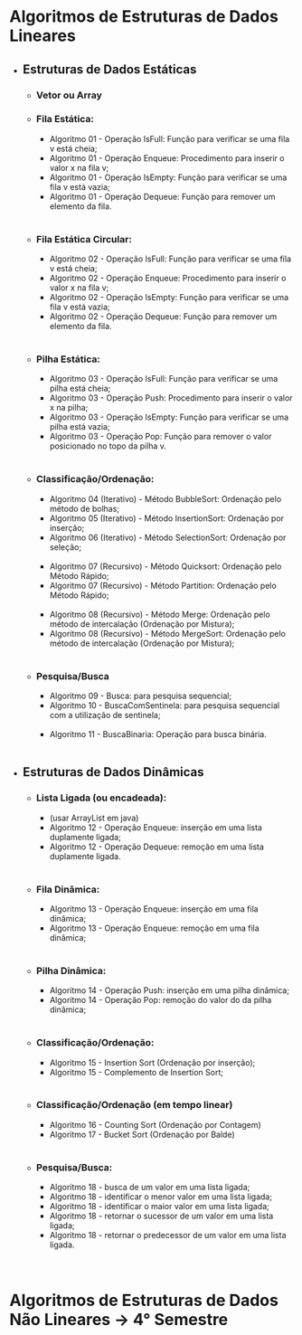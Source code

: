 # Algoritmos de Estruturas de Dados Lineares


- ## Estruturas de Dados Estáticas

  - ### Vetor ou Array


  - ### Fila Estática:
    - Algoritmo 01 - Operação IsFull: Função para verificar se uma fila v está cheia;
    - Algoritmo 01 - Operação Enqueue: Procedimento para inserir o valor x na fila v;
    - Algoritmo 01 - Operação IsEmpty: Função para verificar se uma fila v está vazia;
    - Algoritmo 01 - Operação Dequeue: Função para remover um elemento da fila. </br></br>

  - ### Fila Estática Circular:
    - Algoritmo 02 - Operação IsFull: Função para verificar se uma fila v está cheia;
    - Algoritmo 02 - Operação Enqueue: Procedimento para inserir o valor x na fila v;
    - Algoritmo 02 - Operação IsEmpty: Função para verificar se uma fila v está vazia;
    - Algoritmo 02 - Operação Dequeue: Função para remover um elemento da fila. </br></br>

  - ### Pilha Estática:
    - Algoritmo 03 - Operação IsFull: Função para verificar se uma pilha está cheia; 
    - Algoritmo 03 - Operação Push: Procedimento para inserir o valor x na pilha; 
    - Algoritmo 03 - Operação IsEmpty: Função para verificar se uma pilha está vazia;
    - Algoritmo 03 - Operação Pop: Função para remover o valor posicionado no topo da pilha v. </br></br>

  - ### Classificação/Ordenação:
    - Algoritmo 04 (Iterativo) - Método BubbleSort: Ordenação pelo método de bolhas;
    - Algoritmo 05 (Iterativo) - Método InsertionSort: Ordenação por inserção;
    - Algoritmo 06 (Iterativo) - Método SelectionSort: Ordenação por seleção; </br></br>
    - Algoritmo 07 (Recursivo) - Método Quicksort: Ordenação pelo Método Rápido;
    - Algoritmo 07 (Recursivo) - Método Partition: Ordenação pelo Método Rápido; </br></br>
    - Algoritmo 08 (Recursivo) - Método Merge: Ordenação pelo método de intercalação (Ordenação por Mistura);
    - Algoritmo 08 (Recursivo) - Método MergeSort: Ordenação pelo método de intercalação (Ordenação por Mistura); </br></br>

  - ### Pesquisa/Busca
    - Algoritmo 09 - Busca: para pesquisa sequencial;
    - Algoritmo 10 - BuscaComSentinela: para pesquisa sequencial com a utilização de sentinela; </br></br>
    - Algoritmo 11 - BuscaBinaria: Operação para busca binária.</br></br>

- ## Estruturas de Dados Dinâmicas
  - ### Lista Ligada (ou encadeada):
    - (usar ArrayList em java)
    - Algoritmo 12 - Operação Enqueue: inserção em uma lista duplamente ligada;
    - Algoritmo 12 - Operação Dequeue: remoção em uma lista duplamente ligada.</br></br>

  - ### Fila Dinâmica:
    - Algoritmo 13 - Operação Enqueue: inserção em uma fila dinâmica;
    - Algoritmo 13 - Operação Enqueue: remoção em uma fila dinâmica;</br></br>

  - ### Pilha Dinâmica:
    - Algoritmo 14 - Operação Push: inserção em uma pilha dinâmica;
    - Algoritmo 14 - Operação Pop: remoção do valor do da pilha dinâmica;</br></br> 

  - ### Classificação/Ordenação:
    - Algoritmo 15 - Insertion Sort (Ordenação por inserção);
    - Algoritmo 15 - Complemento de Insertion Sort;</br></br>

  - ### Classificação/Ordenação (em tempo linear)
    - Algoritmo 16 - Counting Sort (Ordenação por Contagem)
    - Algoritmo 17 - Bucket Sort (Ordenação por Balde)</br></br>

  - ### Pesquisa/Busca:
    - Algoritmo 18 - busca de um valor em uma lista ligada;
    - Algoritmo 18 - identificar o menor valor em uma lista ligada;
    - Algoritmo 18 - identificar o maior valor em uma lista ligada;
    - Algoritmo 18 - retornar o sucessor de um valor em uma lista ligada;
    - Algoritmo 18 - retornar o predecessor de um valor em uma lista ligada.</br></br></br>

# Algoritmos de Estruturas de Dados Não Lineares → 4° Semestre
</br>
